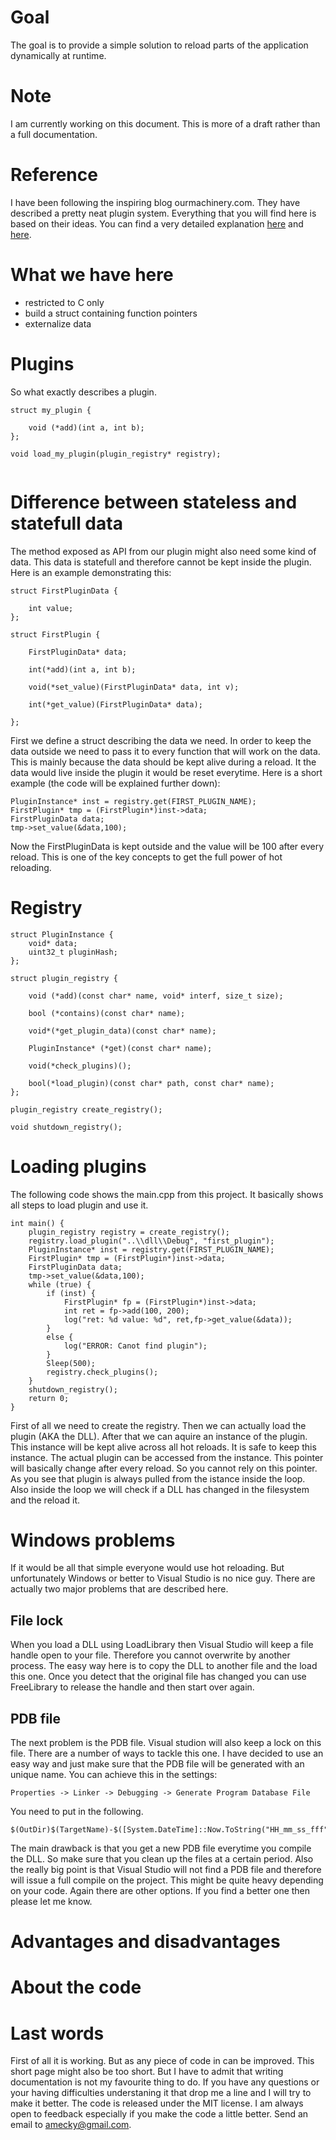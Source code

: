 # Goal

The goal is to provide a simple solution to reload parts of the application dynamically at runtime.

# Note

I am currently working on this document. This is more of a draft rather than a full documentation.

# Reference

I have been following the inspiring blog ourmachinery.com. They have described a pretty neat
plugin system. Everything that you will find here is based on their ideas. You can find a very
detailed explanation [here](http://ourmachinery.com/post/little-machines-working-together-part-1/) and [here](http://ourmachinery.com/post/little-machines-working-together-part-2/).

# What we have here

- restricted to C only
- build a struct containing function pointers
- externalize data

# Plugins

So what exactly describes a plugin.

```
struct my_plugin {

    void (*add)(int a, int b);
};

void load_my_plugin(plugin_registry* registry);
```

```

```

# Difference between stateless and statefull data

The method exposed as API from our plugin might also need some kind of data. 
This data is statefull and therefore cannot be kept inside the plugin. 
Here is an example demonstrating this:
```
struct FirstPluginData {

	int value;
};

struct FirstPlugin {

	FirstPluginData* data;

	int(*add)(int a, int b);

	void(*set_value)(FirstPluginData* data, int v);

	int(*get_value)(FirstPluginData* data);

};
```
First we define a struct describing the data we need. In order to keep the data outside we need to pass
it to every function that will work on the data. This is mainly because the data should be kept alive
during a reload. It the data would live inside the plugin it would be reset everytime. 
Here is a short example (the code will be explained further down):
```
PluginInstance* inst = registry.get(FIRST_PLUGIN_NAME);
FirstPlugin* tmp = (FirstPlugin*)inst->data;
FirstPluginData data;
tmp->set_value(&data,100);
```
Now the FirstPluginData is kept outside and the value will be 100 after every reload.
This is one of the key concepts to get the full power of hot reloading.


# Registry

```
struct PluginInstance {
	void* data;
	uint32_t pluginHash;
};

struct plugin_registry {

	void (*add)(const char* name, void* interf, size_t size);

	bool (*contains)(const char* name);

	void*(*get_plugin_data)(const char* name);

	PluginInstance* (*get)(const char* name);

	void(*check_plugins)();

	bool(*load_plugin)(const char* path, const char* name);
};

plugin_registry create_registry();

void shutdown_registry();
```


# Loading plugins

The following code shows the main.cpp from this project. It basically shows all
steps to load plugin and use it.

```
int main() {
	plugin_registry registry = create_registry();
	registry.load_plugin("..\\dll\\Debug", "first_plugin");
	PluginInstance* inst = registry.get(FIRST_PLUGIN_NAME);
	FirstPlugin* tmp = (FirstPlugin*)inst->data;
	FirstPluginData data;
	tmp->set_value(&data,100);
	while (true) {
		if (inst) {
			FirstPlugin* fp = (FirstPlugin*)inst->data;
			int ret = fp->add(100, 200);
			log("ret: %d value: %d", ret,fp->get_value(&data));
		}
		else {
			log("ERROR: Canot find plugin");
		}
		Sleep(500);
		registry.check_plugins();
	}
	shutdown_registry();
    return 0;
}
```
First of all we need to create the registry. Then we can actually load the plugin (AKA the DLL).
After that we can aquire an instance of the plugin. This instance will be kept alive across all
hot reloads. It is safe to keep this instance. The actual plugin can be accessed from the instance.
This pointer will basically change after every reload. So you cannot rely on this pointer. As you
see that plugin is always pulled from the istance inside the loop. Also inside the loop we will
check if a DLL has changed in the filesystem and the reload it.

# Windows problems

If it would be all that simple everyone would use hot reloading. But unfortunately Windows
or better to Visual Studio is no nice guy. There are actually two major problems that
are described here.

## File lock

When you load a DLL using LoadLibrary then Visual Studio will keep a file handle open
to your file. Therefore you cannot overwrite by another process. The easy way here
is to copy the DLL to another file and the load this one. Once you detect that the
original file has changed you can use FreeLibrary to release the handle and then start over
again. 

## PDB file
The next problem is the PDB file. Visual studion will also keep a lock on this file.
There are a number of ways to tackle this one. I have decided to use an easy way and
just make sure that the PDB file will be generated with an unique name. You can
achieve this in the settings:
```
Properties -> Linker -> Debugging -> Generate Program Database File
```
You need to put in the following.
```
$(OutDir)$(TargetName)-$([System.DateTime]::Now.ToString("HH_mm_ss_fff")).pdb
```
The main drawback is that you get a new PDB file everytime you compile the DLL. So
make sure that you clean up the files at a certain period. Also the really big point
is that Visual Studio will not find a PDB file and therefore will issue a full compile
on the project. This might be quite heavy depending on your code.
Again there are other options. If you find a better one then please let me know.


# Advantages and disadvantages

# About the code

# Last words

First of all it is working. But as any piece of code in can be improved. 
This short page might also be too short. But I have to admit that writing documentation
is not my favourite thing to do. If you have any questions or your having difficulties
understaning it that drop me a line and I will try to make it better.
The code is released under the MIT license.
I am always open to feedback especially if you make the code a little better.
Send an email to amecky@gmail.com.

